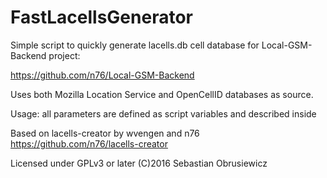 # FastLacellsGenerator
Simple script to quickly generate lacells.db cell database for Local-GSM-Backend project:

https://github.com/n76/Local-GSM-Backend

Uses both Mozilla Location Service and OpenCellID databases as source.

Usage: all parameters are defined as script variables and described inside

Based on lacells-creator by wvengen and n76
https://github.com/n76/lacells-creator

Licensed under GPLv3 or later
(C)2016 Sebastian Obrusiewicz
